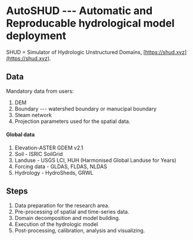 # AutoSHUD --- Automatic and Reproducable hydrological model deployment

SHUD = Simulator of Hydrologic Unstructured Domains, [https://shud.xyz](https://shud.xyz).

## Data

Mandatory data from users:

1. DEM
2. Boundary --- watershed boundary or manucipal boundary
3. Steam network
4. Projection parameters used for the spatial data. 

#### Global data

1. Elevation-ASTER GDEM v2.1
2. Soil - ISRIC SoilGrid
3. Landuse - USGS LCI, HUH (Harmonised Global Landuse for Years)
4. Forcing data - GLDAS, FLDAS, NLDAS
5. Hydrology - HydroSheds, GRWL

## Steps

1. Data preparation for the research area.
2. Pre-processing of spatial and time-series data.
3. Domain decomposition and model building.
4. Execution of the hydrologic model
5. Post-processing, calibration, analysis and visualizing.


## 



